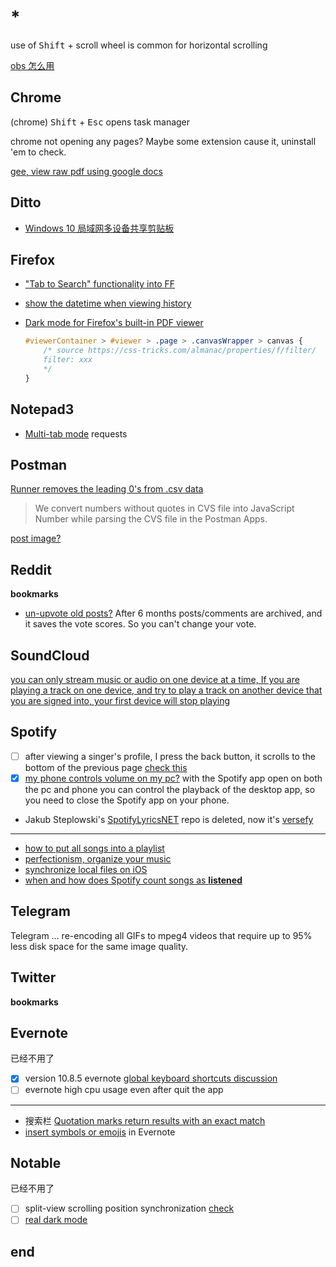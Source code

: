 # *

use of <kbd>Shift</kbd> + scroll wheel is common for horizontal scrolling

[obs 怎么用](https://www.zhihu.com/question/265231508/answer/588785627)

## Chrome

(chrome) <kbd>Shift</kbd> + <kbd>Esc</kbd> opens task manager

chrome not opening any pages? Maybe some extension cause it, uninstall 'em to check.

[gee, view raw pdf using google docs](https://webapps.stackexchange.com/a/78367)

## Ditto

- [Windows 10 局域网多设备共享剪贴板](https://blog.csdn.net/GentleCP/article/details/109022869)

## Firefox

- ["Tab to Search" functionality into FF](https://support.mozilla.org/en-US/questions/1177556)

- [show the datetime when viewing history](https://support.mozilla.org/en-US/questions/1197226)

- [Dark mode for Firefox's built-in PDF viewer](https://pncnmnp.github.io/blogs/firefox-dark-mode.html)

  ```css
  #viewerContainer > #viewer > .page > .canvasWrapper > canvas {
      /* source https://css-tricks.com/almanac/properties/f/filter/
      filter: xxx
      */
  }
  ```

## Notepad3

- [Multi-tab mode](https://github.com/rizonesoft/Notepad3/issues/2525) requests

## Postman

[Runner removes the leading 0's from .csv data](https://github.com/postmanlabs/postman-app-support/issues/2734)

> We convert numbers without quotes in CVS file into JavaScript Number while parsing the CVS file in the Postman Apps.

[post image?](https://stackoverflow.com/questions/39660074/post-image-data-using-postman)

## Reddit

**bookmarks**

- [un-upvote old posts?](https://www.reddit.com/r/help/comments/2hym5x/how_to_unupvote_old_posts/) After 6 months posts/comments are archived, and it saves the vote scores. So you can't change your vote.

## SoundCloud

[you can only stream music or audio on one device at a time, If you are playing a track on one device, and try to play a track on another device that you are signed into, your first device will stop playing](https://help.soundcloud.com/hc/en-us/articles/115003563808-Listening-on-multiple-devices)

## Spotify

- [ ] after viewing a singer's profile, I press the back button, it scrolls to the bottom of the previous page [check this](https://community.spotify.com/t5/Desktop-Windows/Bug-scroll-goes-to-the-bottom-of-quot-Overview-quot/td-p/1688143)
- [x] [my phone controls volume on my pc?](https://community.spotify.com/t5/Android/How-to-stop-my-phone-from-controlling-volume-on-my-computer/td-p/5080352) with the Spotify app open on both the pc and phone you can control the playback of the desktop app, so you need to close the Spotify app on your phone.
- Jakub Steplowski's [SpotifyLyricsNET](https://github.com/JakubSteplowski/SpotifyLyricsNET) repo is deleted, now it's [versefy](https://versefy.app/)

---

- [how to put all songs into a playlist](https://community.spotify.com/t5/Desktop-Mac/How-to-put-all-my-songs-into-a-playlist/td-p/1079311)
- [perfectionism, organize your music](https://community.spotify.com/t5/Chat/Perfectionism-How-do-you-organize-your-music/td-p/1201032)
- [synchronize local files on iOS](https://community.spotify.com/t5/FAQs/Local-Files/ta-p/5186118/redirect_from_archived_page/true)
- [when and how does Spotify count songs as **listened**](https://community.spotify.com/t5/Accounts/When-and-how-does-Spotify-count-songs-as-quot-listened-to-quot/td-p/952243)

## Telegram

Telegram ... re-encoding all GIFs to mpeg4 videos that require up to 95% less disk space for the same image quality.

## Twitter

**bookmarks**

## Evernote

已经不用了

- [x] version 10.8.5 evernote [global keyboard shortcuts discussion](https://discussion.evernote.com/forums/topic/131211-disable-global-keyboard-shortcuts/)
- [ ] evernote high cpu usage even after quit the app

---

- 搜索栏 [Quotation marks return results with an exact match](https://help.evernote.com/hc/en-us/articles/208313828-How-to-use-Evernote-s-advanced-search-syntax)
- [insert symbols or emojis](https://discussion.evernote.com/topic/118365-how-do-i-insert-symbols-or-emojis/?do=findComment&comment=531270) in Evernote

## Notable

已经不用了

- [ ] split-view scrolling position synchronization [check](https://github.com/notable/notable/issues/311)
- [ ] [real dark mode](https://github.com/rizonesoft/Notepad3/issues/1811)

## end
